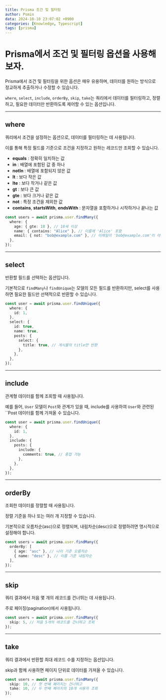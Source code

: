 ```yaml
---
title: Prisma 조건 및 필터링
author: Psmin
data: 2024-10-10 23:07:02 +0900
categories: [Knowledge, Typescript]
tags: [prisma]
---
```


# Prisma에서 조건 및 필터링 옵션을 사용해보자.

Prisma에서 조건 및 필터링을 위한 옵션은 매우 유용하며, 데이터를 원하는 방식으로 정교하게 추출하거나 수정할 수 있습니다.

`where`, `select`, `include`, `orderBy`, `skip`, `take`는 쿼리에서 데이터를 필터링하고, 정렬하고, 필요한 데이터만 반환하도록 제어할 수 있는 옵션입니다.

---

## where

쿼리에서 조건을 설정하는 옵션으로, 데이터를 필터링하는 데 사용됩니다.

이를 통해 특정 필드를 기준으로 조건을 지정하고 원하는 레코드만 조회할 수 있습니다.

- **equals** : 정확히 일치하는 값
- **in** : 배열에 포함된 값 중 하나
- **notIn** : 배열에 포함되지 않은 값
- **lt** : 보다 작은 값
- **lte** : 보다 작거나 같은 값
- **gt** : 보다 큰 값
- **gte** : 보다 크거나 같은 값
- **not** : 특정 조건을 제외한 값
- **contains**, **startsWith**, **endsWith** : 문자열을 포함하거나 시작하거나 끝나는 값

```ts
const users = await prisma.user.findMany({
  where: {
    age: { gte: 18 }, // 18세 이상
    name: { contains: "Alice" }, // 이름에 'Alice' 포함
    email: { not: "bob@example.com" }, // 이메일이 'bob@example.com'이 아닌 사용자
  },
});
```

---

## select

반환할 필드를 선택하는 옵션입니다.

기본적으로 `findMany`나 `findUnique`는 모델의 모든 필드를 반환하지만, select를 사용하면 필요한 필드만 선택적으로 반환할 수 있습니다.

```ts
const user = await prisma.user.findUnique({
  where: {
    id: 1,
  },
  select: {
    id: true,
    name: true,
    posts: {
      select: {
        title: true, // 게시물의 title만 반환
      },
    },
  },
});
```

---

## include

관계형 데이터를 함께 조회할 때 사용됩니다.

예를 들어, `User` 모델이 `Post`와 관계가 있을 때, include를 사용하여 `User`와 관련된 ``Post 데이터를 함께 가져올 수 있습니다.

```ts
const user = await prisma.user.findUnique({
  where: {
    id: 1,
  },
  include: {
    posts: {
      include: {
        comments: true, // 중첩 가능
      },
    },
  },
});
```

---

## orderBy

조회한 데이터를 정렬할 때 사용됩니다.

정렬 기준을 하나 또는 여러 개 지정할 수 있습니다.

기본적으로 오름차순(asc)으로 정렬되며, 내림차순(desc)으로 정렬하려면 명시적으로 설정해야 합니다.

```ts
const users = await prisma.user.findMany({
  orderBy: [
    { age: "asc" }, // 나이 기준 오름차순
    { name: "desc" }, // 이름 기준 내림차순
  ],
});
```

---

## skip

쿼리 결과에서 처음 몇 개의 레코드를 건너뛰는 데 사용됩니다.

주로 페이징(pagination)에서 사용됩니다.

```ts
const users = await prisma.user.findMany({
  skip: 5, // 처음 5개의 레코드를 건너뛰고 조회
});
```

---

## take

쿼리 결과에서 반환할 최대 레코드 수를 지정하는 옵션입니다.

skip과 함께 사용하면 페이지 단위로 데이터를 가져올 수 있습니다.

```ts
const users = await prisma.user.findMany({
  skip: 10, // 첫 번째 페이지는 건너뛰고
  take: 10, // 두 번째 페이지의 10개 사용자 조회
});
```
